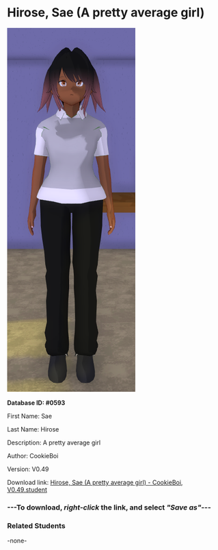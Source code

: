 # Hirose, Sae (A pretty average girl)

<img src="../../Files/Images/Hirose, Sae (A pretty average girl).png" title="Hirose, Sae (A pretty average girl) - CookieBoi, V0.49">

**Database ID: #0593**

First Name: Sae

Last Name: Hirose

Description: A pretty average girl

Author: CookieBoi

Version: V0.49

Download link: <a href="https://raw.githubusercontent.com/Arbiter1223/Daigaku-Gurashi-Custom-Students/master/Files/Student%20Files/Hirose%2C%20Sae%20(A%20pretty%20average%20girl)%20-%20CookieBoi%2C%20V0.49.student">Hirose, Sae (A pretty average girl) - CookieBoi, V0.49.student</a>

### ---**To download, _right-click_ the link, and select _"Save as"_**---

### Related Students

-none-
